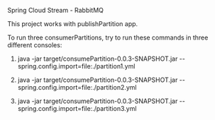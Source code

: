 Spring Cloud Stream - RabbitMQ

This project works with publishPartition app.

To run three consumerPartitions, try to run these commands in three different consoles:

1. java -jar target/consumePartition-0.0.3-SNAPSHOT.jar --spring.config.import=file:./partition1.yml
   
2. java -jar target/consumePartition-0.0.3-SNAPSHOT.jar --spring.config.import=file:./partition2.yml
   
3. java -jar target/consumePartition-0.0.3-SNAPSHOT.jar --spring.config.import=file:./partition3.yml

